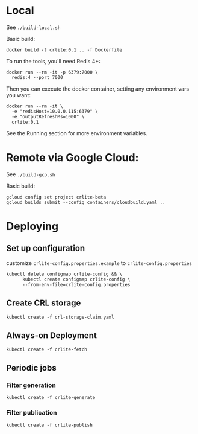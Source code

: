 # Local

See `./build-local.sh`

Basic build:
```
docker build -t crlite:0.1 .. -f Dockerfile
```

To run the tools, you'll need Redis 4+:

```
docker run --rm -it -p 6379:7000 \
  redis:4 --port 7000
```

Then you can execute the docker container, setting any environment vars you want:

```
docker run --rm -it \
  -e "redisHost=10.0.0.115:6379" \
  -e "outputRefreshMs=1000" \
  crlite:0.1
```

See the Running section for more environment variables.

# Remote via Google Cloud:

See `./build-gcp.sh`

Basic build:

```
gcloud config set project crlite-beta
gcloud builds submit --config containers/cloudbuild.yaml ..
```

# Deploying

## Set up configuration
customize `crlite-config.properties.example` to `crlite-config.properties`

```
kubectl delete configmap crlite-config && \
      kubectl create configmap crlite-config \
      --from-env-file=crlite-config.properties
```

## Create CRL storage
```
kubectl create -f crl-storage-claim.yaml
```

## Always-on Deployment
`kubectl create -f crlite-fetch`

## Periodic jobs

### Filter generation
`kubectl create -f crlite-generate`

### Filter publication
`kubectl create -f crlite-publish`
